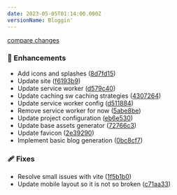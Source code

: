 ```yaml
---
date: 2023-05-05T01:14:00.000Z
versionName: Bloggin'
---
```


[compare changes](https://github.com/madcampos/madcampos.github.io/compare/v1.0.0...v2.0.0)

### 🚀 Enhancements

- Add icons and splashes ([8d7fd15](https://github.com/madcampos/madcampos.github.io/commit/8d7fd15))
- Update site ([f6193b9](https://github.com/madcampos/madcampos.github.io/commit/f6193b9))
- Update service worker ([d579c40](https://github.com/madcampos/madcampos.github.io/commit/d579c40))
- Update caching sw caching strategies ([4307264](https://github.com/madcampos/madcampos.github.io/commit/4307264))
- Update service worker config ([d511884](https://github.com/madcampos/madcampos.github.io/commit/d511884))
- Remove service worker for now ([5abe8be](https://github.com/madcampos/madcampos.github.io/commit/5abe8be))
- Update project configuration ([eb6e530](https://github.com/madcampos/madcampos.github.io/commit/eb6e530))
- Update base assets generator ([72766c3](https://github.com/madcampos/madcampos.github.io/commit/72766c3))
- Update favicon ([2e39290](https://github.com/madcampos/madcampos.github.io/commit/2e39290))
- Implement basic blog generation ([0bc8cf7](https://github.com/madcampos/madcampos.github.io/commit/0bc8cf7))

### 🩹 Fixes

- Resolve small issues with vite ([1f5b1b0](https://github.com/madcampos/madcampos.github.io/commit/1f5b1b0))
- Update mobile layout so it is not so broken ([c71aa33](https://github.com/madcampos/madcampos.github.io/commit/c71aa33))
